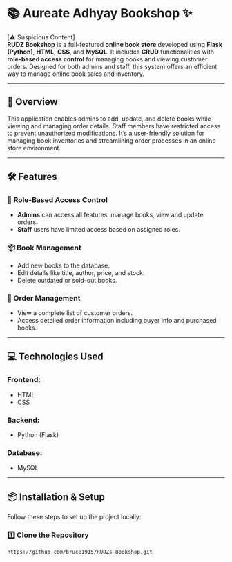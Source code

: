 # 📚 Aureate Adhyay Bookshop ✨

[⚠️ Suspicious Content]  
**RUDZ Bookshop** is a full-featured **online book store** developed using **Flask (Python)**, **HTML**, **CSS**, and **MySQL**. It includes **CRUD** functionalities with **role-based access control** for managing books and viewing customer orders. Designed for both admins and staff, this system offers an efficient way to manage online book sales and inventory.

---

## 🚀 Overview

This application enables admins to add, update, and delete books while viewing and managing order details. Staff members have restricted access to prevent unauthorized modifications. It’s a user-friendly solution for managing book inventories and streamlining order processes in an online store environment.

---

## 🛠 Features

### 🔐 Role-Based Access Control
- **Admins** can access all features: manage books, view and update orders.
- **Staff** users have limited access based on assigned roles.

### 📦 Book Management
- Add new books to the database.
- Edit details like title, author, price, and stock.
- Delete outdated or sold-out books.

### 📑 Order Management
- View a complete list of customer orders.
- Access detailed order information including buyer info and purchased books.

---

## 💻 Technologies Used

### Frontend:
- HTML
- CSS

### Backend:
- Python (Flask)

### Database:
- MySQL

---

## 📦 Installation & Setup

Follow these steps to set up the project locally:

### 1️⃣ Clone the Repository
```bash
https://github.com/bruce1915/RUDZs-Bookshop.git
